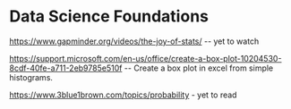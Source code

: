 # Data Science Foundations

https://www.gapminder.org/videos/the-joy-of-stats/ -- yet to watch

https://support.microsoft.com/en-us/office/create-a-box-plot-10204530-8cdf-40fe-a711-2eb9785e510f -- Create a box plot in excel from simple histograms.

https://www.3blue1brown.com/topics/probability - yet to read
